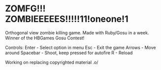 # ZOMFG!!! ZOMBIEEEEES!!!!!11!oneone!1
Orthogonal view zombie killing game.
Made with Ruby/Gosu in a week.
Winner of the HBGames Gosu Contest!

Controls:
Enter - Select option in menu
Esc - Exit the game
Arrows - Move around
Spacebar - Shoot, keep pressed for autofire
R - Reload


Working on replacing copyrighted material .o/
